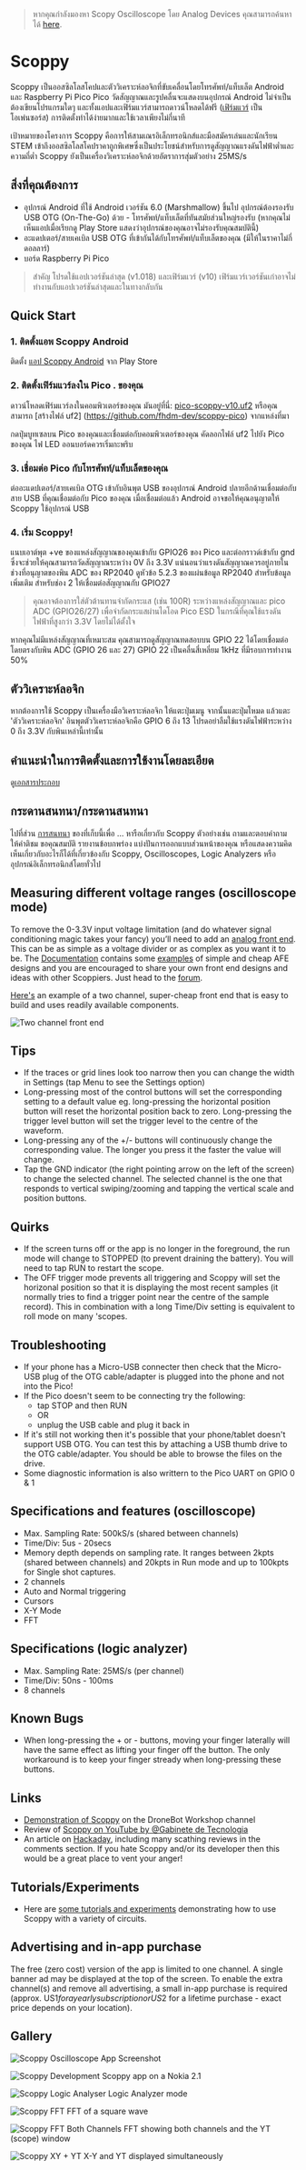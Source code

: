 > หากคุณกำลังมองหา Scopy Oscilloscope โดย Analog Devices คุณสามารถค้นหาได้ [here](https://wiki.analog.com/university/tools/m2k/scopy/oscilloscope).

# Scoppy
Scoppy เป็นออสซิลโลสโคปและตัววิเคราะห์ลอจิกที่ขับเคลื่อนโดยโทรศัพท์/แท็บเล็ต Android และ Raspberry Pi Pico Pico วัดสัญญาณและรูปคลื่นจะแสดงบนอุปกรณ์ Android ไม่จำเป็นต้องเขียนโปรแกรมใดๆ และทั้งแอปและเฟิร์มแวร์สามารถดาวน์โหลดได้ฟรี ([เฟิร์มแวร์](https://github.com/fhdm-dev/scoppy-pico) เป็นโอเพ่นซอร์ส) การติดตั้งทำได้ง่ายมากและใช้เวลาเพียงไม่กี่นาที

เป้าหมายของโครงการ Scoppy คือการให้สามเณรอิเล็กทรอนิกส์และมือสมัครเล่นและนักเรียน STEM เข้าถึงออสซิลโลสโคปราคาถูกพิเศษซึ่งเป็นประโยชน์สำหรับการดูสัญญาณแรงดันไฟฟ้าต่ำและความถี่ต่ำ Scoppy ยังเป็นเครื่องวิเคราะห์ลอจิกด้วยอัตราการสุ่มตัวอย่าง 25MS/s

## สิ่งที่คุณต้องการ
* อุปกรณ์ Android ที่ใช้ Android เวอร์ชัน 6.0 (Marshmallow) ขึ้นไป อุปกรณ์ต้องรองรับ USB OTG (On-The-Go) ด้วย - โทรศัพท์/แท็บเล็ตที่ทันสมัยส่วนใหญ่รองรับ (หากคุณไม่เห็นแอปเมื่อเรียกดู Play Store แสดงว่าอุปกรณ์ของคุณอาจไม่รองรับคุณสมบัตินี้)
* อะแดปเตอร์/สายเคเบิล USB OTG ที่เข้ากันได้กับโทรศัพท์/แท็บเล็ตของคุณ (มีให้ในราคาไม่กี่ดอลลาร์)
* บอร์ด Raspberry Pi Pico

> สำคัญ
> โปรดใช้แอปเวอร์ชันล่าสุด (v1.018) และเฟิร์มแวร์ (v10) เฟิร์มแวร์เวอร์ชันเก่าอาจไม่ทำงานกับแอปเวอร์ชันล่าสุดและในทางกลับกัน

## Quick Start

### 1. ติดตั้งแอพ Scoppy Android
ติดตั้ง [แอป Scoppy Android](https://play.google.com/store/apps/details?id=xyz.fhdm.scoppy) จาก Play Store

### 2. ติดตั้งเฟิร์มแวร์ลงใน Pico . ของคุณ

ดาวน์โหลดเฟิร์มแวร์ลงในคอมพิวเตอร์ของคุณ มันอยู่ที่นี่: [pico-scoppy-v10.uf2](https://fhdm-dev.github.io/downloads/scoppy-pico-v10.uf2) หรือคุณสามารถ [สร้างไฟล์ uf2] (https://github.com/fhdm-dev/scoppy-pico) จากแหล่งที่มา

กดปุ่มบูทเซลบน Pico ของคุณและเชื่อมต่อกับคอมพิวเตอร์ของคุณ คัดลอกไฟล์ uf2 ไปยัง Pico ของคุณ ไฟ LED ออนบอร์ดควรเริ่มกะพริบ

### 3. เชื่อมต่อ Pico กับโทรศัพท์/แท็บเล็ตของคุณ
ต่ออะแดปเตอร์/สายเคเบิล OTG เข้ากับอินพุต USB ของอุปกรณ์ Android ปลายอีกด้านเชื่อมต่อกับสาย USB ที่คุณเชื่อมต่อกับ Pico ของคุณ เมื่อเชื่อมต่อแล้ว Android อาจขอให้คุณอนุญาตให้ Scoppy ใช้อุปกรณ์ USB

### 4. เริ่ม Scoppy!
แนบเอาต์พุต +ve ของแหล่งสัญญาณของคุณเข้ากับ GPIO26 ของ Pico และต่อกราวด์เข้ากับ gnd ซึ่งจะช่วยให้คุณสามารถวัดสัญญาณระหว่าง 0V ถึง 3.3V แน่นอนว่าแรงดันสัญญาณควรอยู่ภายในช่วงที่อนุญาตของพิน ADC ของ RP2040 ดูหัวข้อ 5.2.3 ของแผ่นข้อมูล RP2040 สำหรับข้อมูลเพิ่มเติม สำหรับช่อง 2 ให้เชื่อมต่อสัญญาณกับ GPIO27

> คุณอาจต้องการใส่ตัวต้านทานจำกัดกระแส (เช่น 100R) ระหว่างแหล่งสัญญาณและ pico ADC (GPIO26/27) เพื่อจำกัดกระแสผ่านไดโอด Pico ESD ในกรณีที่คุณใช้แรงดันไฟฟ้าที่สูงกว่า 3.3V โดยไม่ได้ตั้งใจ

หากคุณไม่มีแหล่งสัญญาณที่เหมาะสม คุณสามารถดูสัญญาณทดสอบบน GPIO 22 ได้โดยเชื่อมต่อโดยตรงกับพิน ADC (GPIO 26 และ 27) GPIO 22 เป็นคลื่นสี่เหลี่ยม 1kHz ที่มีรอบการทำงาน 50%

## ตัววิเคราะห์ลอจิก
หากต้องการใช้ Scoppy เป็นเครื่องมือวิเคราะห์ลอจิก ให้แตะปุ่มเมนู จากนั้นแตะปุ่มโหมด แล้วแตะ 'ตัววิเคราะห์ลอจิก' อินพุตตัววิเคราะห์ลอจิกคือ GPIO 6 ถึง 13 โปรดอย่าลืมใช้แรงดันไฟฟ้าระหว่าง 0 ถึง 3.3V กับพินเหล่านี้เท่านั้น

## คำแนะนำในการติดตั้งและการใช้งานโดยละเอียด
ดู[เอกสารประกอบ](https://oscilloscope.fhdm.xyz/)

## กระดานสนทนา/กระดานสนทนา
ไปที่ส่วน [การสนทนา](https://github.com/fhdm-dev/scoppy/discussions) ของที่เก็บนี้เพื่อ ... หารือเกี่ยวกับ Scoppy ตัวอย่างเช่น ถามและตอบคำถาม ให้คำติชม ขอคุณสมบัติ รายงานข้อบกพร่อง แบ่งปันการออกแบบส่วนหน้าของคุณ หรือแสดงความคิดเห็นเกี่ยวกับอะไรก็ได้ที่เกี่ยวข้องกับ Scoppy, Oscilloscopes, Logic Analyzers หรืออุปกรณ์อิเล็กทรอนิกส์โดยทั่วไป

## Measuring different voltage ranges (oscilloscope mode)
To remove the 0-3.3V input voltage limitation (and do whatever signal conditioning magic takes your fancy) you’ll need to add an [analog front end](https://oscilloscope.fhdm.xyz/wiki/Analog-Front-End). This can be as simple as a voltage divider or as complex as you want it to be. The [Documentation](https://oscilloscope.fhdm.xyz/) contains some [examples](https://oscilloscope.fhdm.xyz/wiki/Analog-Front-End-Examples) of simple and cheap AFE designs and you are encouraged to share your own front end designs and ideas with other Scoppiers. Just head to the [forum](https://github.com/fhdm-dev/scoppy/discussions).
   
[Here's](https://github.com/fhdm-dev/scoppy/discussions/63) an example of a two channel, super-cheap front end that is easy to build and uses readily available components. 

![Two channel front end](https://user-images.githubusercontent.com/52391579/174912584-056eced0-f1bc-4d36-8f70-f12cc540e6ca.jpg)

## Tips
* If the traces or grid lines look too narrow then you can change the width in Settings (tap Menu to see the Settings option)
* Long-pressing most of the control buttons will set the corresponding setting to a default value eg. long-pressing the horizontal position button will reset the horizontal position back to zero. Long-pressing the trigger level button will set the trigger level to the centre of the waveform.
* Long-pressing any of the +/- buttons will continuously change the corresponding value. The longer you press it the faster the value will change.
* Tap the GND indicator (the right pointing arrow on the left of the screen) to change the selected channel. The selected channel is the one that responds to vertical swiping/zooming and tapping the vertical scale and position buttons.


## Quirks
* If the screen turns off or the app is no longer in the foreground, the run mode will change to STOPPED (to prevent draining the battery). You will need to tap RUN to restart the scope.
* The OFF trigger mode prevents all triggering and Scoppy will set the horizonal position so that it is displaying the most recent samples (it normally tries to find a trigger point near the centre of the sample record). This in combination with a long Time/Div setting is equivalent to roll mode on many 'scopes. 

## Troubleshooting
* If your phone has a Micro-USB connecter then check that the Micro-USB plug of the OTG cable/adapter is plugged into the phone and not into the Pico!
* If the Pico doesn't seem to be connecting try the following:
    * tap STOP and then RUN
    * OR
    * unplug the USB cable and plug it back in
* If it's still not working then it's possible that your phone/tablet doesn't support USB OTG. You can test this by attaching a USB thumb drive to the OTG cable/adapter. You should be able to browse the files on the drive.
* Some diagnostic information is also writtern to the Pico UART on GPIO 0 & 1

## Specifications and features (oscilloscope)
* Max. Sampling Rate: 500kS/s (shared between channels)
* Time/Div: 5us - 20secs
* Memory depth depends on sampling rate. It ranges between 2kpts (shared between channels) and 20kpts in Run mode and up to 100kpts for Single shot captures.
* 2 channels
* Auto and Normal triggering
* Cursors
* X-Y Mode
* FFT

## Specifications (logic analyzer)
* Max. Sampling Rate: 25MS/s (per channel)
* Time/Div: 50ns - 100ms
* 8 channels

## Known Bugs
* When long-pressing the + or - buttons, moving your finger laterally will have the same effect as lifting your finger off the button. The only workaround is to keep your finger stready when long-pressing these buttons.

## Links
* [Demonstration of Scoppy](https://www.youtube.com/watch?v=8ldxmyujHK8&t=4523s) on the DroneBot Workshop channel
* Review of [Scoppy on YouTube by @Gabinete de Tecnologia](https://youtu.be/qqPxLXTxoTA)
* An article on [Hackaday](https://hackaday.com/2021/06/26/raspberry-pi-pico-oscilloscope/), including many scathing reviews in the comments section. If you hate Scoppy and/or its developer then this would be a great place to vent your anger!

## Tutorials/Experiments
* Here are [some tutorials and experiments](https://github.com/fhdm-dev/scoppy-experiments) demonstrating how to use Scoppy with a variety of circuits.

## Advertising and in-app purchase
The free (zero cost) version of the app is limited to one channel. A single banner ad may be displayed at the top of the screen. To enable the extra channel(s) and remove all advertising, a small in-app purchase is required (approx. US$1 for a yearly subscription or US$2 for a lifetime purchase - exact price depends on your location).

## Gallery
![Scoppy Oscilloscope App](images/scoppy-v2-running-2ch.jpg)
Screenshot

![Scoppy Development](images/phone-breadboard-pico-afe.jpg)
Scoppy app on a Nokia 2.1

![Scoppy Logic Analyser](images/logic-analyzer-demo.jpg)
Logic Analyzer mode

![Scoppy FFT](images/screenshot_fft-square.jpg)
FFT of a square wave

![Scoppy FFT Both Channels](images/screenshot_fft-2ch.jpg)
FFT showing both channels and the YT (scope) window

![Scoppy XY + YT](images/screenshot_xy-yt.jpg)
X-Y and YT displayed simultaneously


